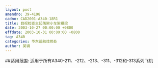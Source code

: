 ```yaml
---
layout: post
amendno: 39-4198
cadno: CAD2001-A340-18R1
title: 目视检查主起落架小车架横梁
date: 2003-10-27 00:00:00 +0800
effdate: 2003-10-31 00:00:00 +0800
tag: A340
categories: 华东适航维修处
author: 吴镝
---
```


##适用范围:
适用于所有A340-211、-212、-213、-311、-312和-313系列飞机

